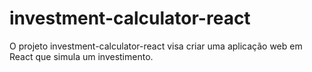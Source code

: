 # investment-calculator-react
O projeto investment-calculator-react visa criar uma aplicação web em React que simula um investimento.
